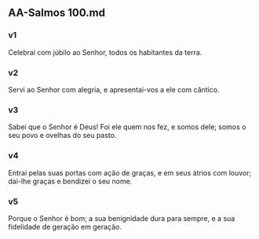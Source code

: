 ## AA-Salmos 100.md
### v1
 Celebrai com júbilo ao Senhor, todos os habitantes da terra.
### v2
 Servi ao Senhor com alegria, e apresentai-vos a ele com cântico.
### v3
 Sabei que o Senhor é Deus! Foi ele quem nos fez, e somos dele; somos o seu povo e ovelhas do seu pasto.
### v4
 Entrai pelas suas portas com ação de graças, e em seus átrios com louvor; dai-lhe graças e bendizei o seu nome.
### v5
 Porque o Senhor é bom; a sua benignidade dura para sempre, e a sua fidelidade de geração em geração.
